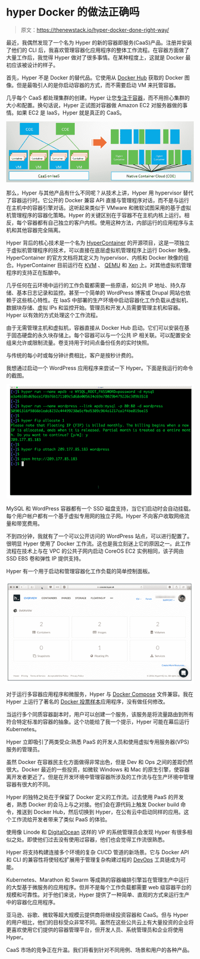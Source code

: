 # hyper Docker 的做法正确吗

> 原文：<https://thenewstack.io/hyper-docker-done-right-way/>

最近，我偶然发现了一个名为 Hyper 的新的容器即服务(CaaS)产品。注册并安装了他们的 CLI 后，我喜欢管理容器化应用程序的整体工作流程。在容器方面做了大量工作后，我觉得 Hyper 做对了很多事情。在某种程度上，这就是 Docker 最初应该被设计的样子。

首先，Hyper 不是 Docker 的替代品。它使用从 [Docker Hub](https://hub.docker.com/) 获取的 Docker 图像。但是最吸引人的是你启动容器的方式，而不需要启动 VM 来托管容器。

几乎每个 CaaS 都处理集群的创建。Hyper 让您[专注于容器](https://thenewstack.io/hyper-sh-mixes-containers-hypervisors-something-called-hypernetes/)，而不用担心集群的大小和配置。换句话说，Hyper 正试图对容器做 Amazon EC2 对服务器做的事情。如果 EC2 是 IaaS，Hyper 就是真正的 CaaS。

![hyper-1](img/be71e54d0c6c13dd2ab305d33205333c.png)

那么，Hyper 与其他产品有什么不同呢？从技术上讲，Hyper 用 hypervisor 替代了容器运行时。它公开的 Docker 兼容 API 直接与管理程序对话，而不是与运行在主机中的容器引擎对话。这听起来类似于 VMware 和微软试图采用的基于虚拟机管理程序的容器化策略。Hyper 的关键区别在于容器不在主机内核上运行。相反，每个容器都有自己独立的客户内核。使用这种方法，内部运行的应用程序与主机和其他容器完全隔离。

Hyper 背后的核心技术是一个名为 [HyperContainer](https://github.com/hyperhq/hyperd) 的开源项目，这是一项独立于虚拟机管理程序的技术，可以直接在底层虚拟机管理程序上运行 Docker 映像。HyperContainer 的官方文档将其定义为 hypervisor、内核和 Docker 映像的组合。HyperContainer 目前运行在 [KVM](http://www.linux-kvm.org/page/Main_Page) 、 [QEMU](http://wiki.qemu.org/Main_Page) 和 [Xen](https://www.xenproject.org/) 上。对其他虚拟机管理程序的支持正在酝酿中。

几乎任何在云环境中运行的工作负载都需要一些原语，如公共 IP 地址、持久存储、基本日志记录和监控。甚至一个简单的 WordPress 博客或 Drupal 网站也依赖于这些核心特性。在 IaaS 中部署的生产环境中启动容器化工作负载从虚拟机、数据块存储、虚拟 IPs 和监控开始。管理员和开发人员需要管理主机和容器。Hyper 以有效的方式处理这个工作流程。

由于无需管理主机和虚拟机，容器直接从 Docker Hub 启动。它们可以安装在基于固态硬盘的永久块存储上。每个容器可以与一个公共 IP 相关联。可以配置安全组来允许或限制流量。卷支持用于时间点备份任务的实时快照。

与传统的每小时或每分钟计费相比，客户是按秒计费的。

我想通过启动一个 WordPress 应用程序来尝试一下 Hyper。下面是我运行的命令的截图。

![hyper-2](img/8d17751e1a7a2b4892107647f2dca76a.png)

MySQL 和 WordPress 容器都有一个 SSD 磁盘支持，当它们启动时会自动挂载。每个用户帐户都有一个基于虚拟专用网的独立子网。Hyper 不向客户收取网络流量和带宽费用。

不到四分钟，我就有了一个可以公开访问的 WordPress 站点，可以进行配置了。很明显 Hyper 使用了 Docker 工作流。这也是我立刻迷上它的原因之一。此工作流程在技术上与在 VPC 的公共子网内启动 CoreOS EC2 实例相同，该子网由 SSD EBS 卷和弹性 IP 提供支持。

Hyper 有一个用于启动和管理容器化工作负载的简单控制面板。

![hyper3](img/b8eaba8de82d22a8de325447ef4ce3dd.png)

对于运行多容器应用程序和微服务，Hyper 与 [Docker Compose](https://docs.docker.com/compose/) 文件兼容。我在 Hyper 上运行了著名的 [Docker 投票样本](https://github.com/docker/example-voting-app)应用程序，没有做任何修改。

当运行多个同质容器副本时，用户可以创建一个服务，该服务是将流量路由到所有符合特定标准的容器的抽象。这个功能给了我一个提示，Hyper 可能在幕后运行 Kubernetes。

Hyper 立即吸引了两类受众:熟悉 PaaS 的开发人员和使用虚拟专用服务器(VPS)服务的管理员。

虽然 Docker 在容器民主化方面做得非常出色，但是 Dev 和 Ops 之间的差距仍然很大。Docker 最近的一些投资，如微软 Windows 和 Mac 的原生引擎，使容器离开发者更近了。但是在开发环境中管理容器所涉及的工作流与在生产环境中管理容器有很大的不同。

Hyper 的独特之处在于保留了 Docker 定义的工作流。过去使用 PaaS 的开发者，熟悉 Docker 的会马上与之对接。他们会在源代码上触发 Docker build 命令，推送到 Docker Hub，然后切换到 Hyper，在公有云中启动同样的应用。这个工作流给开发者带来了类似 PaaS 的体验。

使用像 Linode 和 [DigitalOcean](https://www.digitalocean.com/) 这样的 VP 的系统管理员会发现 Hyper 有很多相似之处。即使他们过去没有使用过容器，他们也会觉得工作流很熟悉。

Hyper 将支持构建连接多个环境的复杂 CI/CD 管道的新场景。它与 Docker API 和 CLI 的兼容性将使轻松扩展用于管理复杂构建过程的 [DevOps](/category/devops/) 工具链成为可能。

Kubernetes、Marathon 和 Swarm 等成熟的容器编排引擎旨在管理生产中运行的大型基于微服务的应用程序。但并不是每个工作负载都需要 web 级容器平台的规模和可靠性。对于他们来说，Hyper 提供了一种简单、直观的方式来运行生产中的容器化应用程序。

亚马逊、谷歌、微软等超大规模云提供商将继续投资容器和 CaaS。但与 Hyper 的用户相比，他们的目标受众非常不同。虽然在这些公共云上有大量投资的企业将更喜欢使用它们提供的容器管理平台，但开发人员、系统管理员和企业将使用 Hyper。

CaaS 市场的竞争正在升温。我们将看到针对不同用例、场景和用户的各种产品。

<svg xmlns:xlink="http://www.w3.org/1999/xlink" viewBox="0 0 68 31" version="1.1"><title>Group</title> <desc>Created with Sketch.</desc></svg>